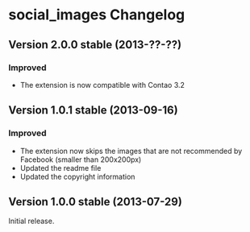 social_images Changelog
=======================

Version 2.0.0 stable (2013-??-??)
---------------------------------

### Improved
- The extension is now compatible with Contao 3.2


Version 1.0.1 stable (2013-09-16)
---------------------------------

### Improved
- The extension now skips the images that are not recommended by Facebook (smaller than 200x200px)
- Updated the readme file
- Updated the copyright information


Version 1.0.0 stable (2013-07-29)
---------------------------------

Initial release.
